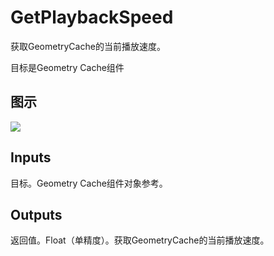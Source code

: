 # GetPlaybackSpeed

获取GeometryCache的当前播放速度。

目标是Geometry Cache组件

## 图示

![]($-20221218-18235990.png)

## Inputs

目标。Geometry Cache组件对象参考。 

## Outputs

返回值。Float（单精度）。获取GeometryCache的当前播放速度。
